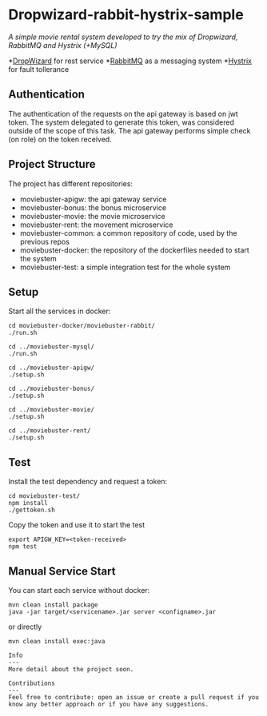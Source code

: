 Dropwizard-rabbit-hystrix-sample
==========
*A simple movie rental system developed to try the mix of Dropwizard, RabbitMQ and Hystrix (+MySQL)*

*[DropWizard](http://www.dropwizard.io/1.0.0/docs/) for rest service
*[RabbitMQ](https://www.rabbitmq.com/) as a messaging system
*[Hystrix](https://github.com/Netflix/Hystrix) for fault tollerance

Authentication
---
The authentication of the requests on the api gateway is based on jwt token. The system delegated to generate this token, was considered outside of the scope of this task.
The api gateway performs simple check (on role) on the token received.

Project Structure
---
The project has different repositories:

- moviebuster-apigw: the api gateway service
- moviebuster-bonus: the bonus microservice
- moviebuster-movie: the movie microservice
- moviebuster-rent: the movement microservice
- moviebuster-common: a common repository of code, used by the previous repos
- moviebuster-docker: the repository of the dockerfiles needed to start the system
- moviebuster-test: a simple integration test for the whole system

Setup
---
Start all the services in docker:
```
cd moviebuster-docker/moviebuster-rabbit/
./run.sh

cd ../moviebuster-mysql/
./run.sh

cd ../moviebuster-apigw/
./setup.sh

cd ../moviebuster-bonus/
./setup.sh

cd ../moviebuster-movie/
./setup.sh

cd ../moviebuster-rent/
./setup.sh
```

Test
---
Install the test dependency and request a token:
```
cd moviebuster-test/
npm install
./gettoken.sh
```
Copy the token and use it to start the test
```
export APIGW_KEY=<token-received>
npm test
```

Manual Service Start
---
You can start each service without docker:
```
mvn clean install package
java -jar target/<servicename>.jar server <configname>.jar
```
or directly
```
mvn clean install exec:java

Info
---
More detail about the project soon.

Contributions
---
Feel free to contribute: open an issue or create a pull request if you know any better approach or if you have any suggestions.

